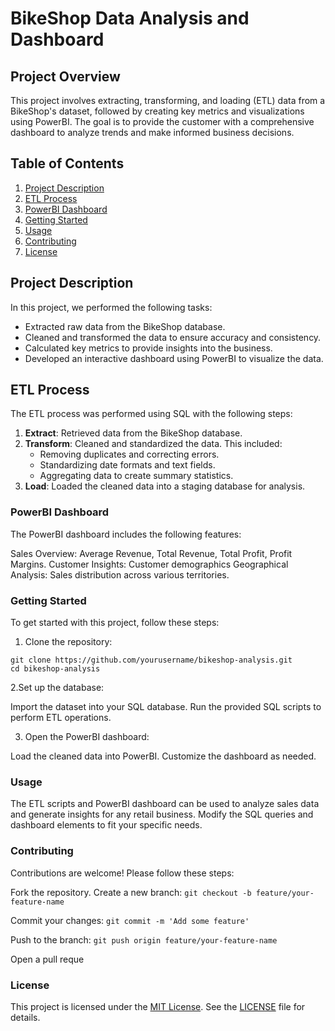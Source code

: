 # BikeShop Data Analysis and Dashboard

## Project Overview

This project involves extracting, transforming, and loading (ETL) data from a BikeShop's dataset, followed by creating key metrics and visualizations using PowerBI. The goal is to provide the customer with a comprehensive dashboard to analyze trends and make informed business decisions.

## Table of Contents

1. [Project Description](#project-description)
3. [ETL Process](#etl-process)
4. [PowerBI Dashboard](#powerbi-dashboard)
5. [Getting Started](#getting-started)
6. [Usage](#usage)
7. [Contributing](#contributing)
8. [License](#license)

## Project Description

In this project, we performed the following tasks:
- Extracted raw data from the BikeShop database.
- Cleaned and transformed the data to ensure accuracy and consistency.
- Calculated key metrics to provide insights into the business.
- Developed an interactive dashboard using PowerBI to visualize the data.



## ETL Process

The ETL process was performed using SQL with the following steps:
1. **Extract**: Retrieved data from the BikeShop database.
2. **Transform**: Cleaned and standardized the data. This included:
   - Removing duplicates and correcting errors.
   - Standardizing date formats and text fields.
   - Aggregating data to create summary statistics.
3. **Load**: Loaded the cleaned data into a staging database for analysis.

### PowerBI Dashboard

The PowerBI dashboard includes the following features:

Sales Overview: Average Revenue, Total Revenue, Total Profit, Profit Margins.
Customer Insights: Customer demographics
Geographical Analysis: Sales distribution across various territories.

### Getting Started

To get started with this project, follow these steps:

1. Clone the repository:
   
  ```
  git clone https://github.com/yourusername/bikeshop-analysis.git
  cd bikeshop-analysis
 ```

2.Set up the database:

  Import the dataset into your SQL database.
  Run the provided SQL scripts to perform ETL operations.
  
3. Open the PowerBI dashboard:
   
  Load the cleaned data into PowerBI.
  Customize the dashboard as needed.


### Usage

The ETL scripts and PowerBI dashboard can be used to analyze sales data and generate insights for any retail business. Modify the SQL queries and dashboard elements to fit your specific needs.


### Contributing

Contributions are welcome! Please follow these steps:

Fork the repository.
Create a new branch: ```git checkout -b feature/your-feature-name```

Commit your changes: ```git commit -m 'Add some feature'```

Push to the branch: ```git push origin feature/your-feature-name```

Open a pull reque

### License

This project is licensed under the [MIT License](LICENSE). See the [LICENSE](LICENSE) file for details.

